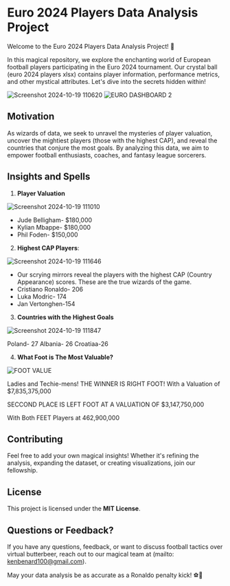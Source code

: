 # Euro 2024 Players Data Analysis Project

Welcome to the Euro 2024 Players Data Analysis Project! 🌟

In this magical repository, we explore the enchanting world of European football players participating in the Euro 2024 tournament. Our crystal ball (euro 2024 players xlsx) contains player information, performance metrics, and other mystical attributes. Let's dive into the secrets hidden within!

![Screenshot 2024-10-19 110620](https://github.com/user-attachments/assets/d8866584-4d32-41fc-99c9-9d26dd19c08a)
![EURO DASHBOARD 2](https://github.com/user-attachments/assets/490d5bbd-616b-4b13-9858-8d462240b05d)

## Motivation

As wizards of data, we seek to unravel the mysteries of player valuation, uncover the mightiest players (those with the highest CAP), and reveal the countries that conjure the most goals. By analyzing this data, we aim to empower football enthusiasts, coaches, and fantasy league sorcerers.

## Insights and Spells

1. **Player Valuation**

 ![Screenshot 2024-10-19 111010](https://github.com/user-attachments/assets/fd8a7415-395a-437f-99f9-87d926483d27)

   - Jude Belligham- $180,000
   - Kylian Mbappe- $180,000
   - Phil Foden- $150,000

2. **Highest CAP Players**:

![Screenshot 2024-10-19 111646](https://github.com/user-attachments/assets/922942f1-d81b-4cba-a668-7f1910518223)

   - Our scrying mirrors reveal the players with the highest CAP (Country Appearance) scores. These are the true wizards of the game.
   - Cristiano Ronaldo- 206
   - Luka Modric- 174
   - Jan Vertonghen-154  
3. **Countries with the Highest Goals**

![Screenshot 2024-10-19 111847](https://github.com/user-attachments/assets/2ecdf036-4fa6-4791-a1b3-71a2087fb132)

Poland- 27
Albania- 26
Croatiaa-26

4. **What Foot is The Most Valuable?**

![FOOT VALUE](https://github.com/user-attachments/assets/87cc9e94-124b-4f1a-8431-e9c6e76f84c1)

Ladies and Techie-mens! THE WINNER IS RIGHT FOOT!
With a Valuation of $7,835,375,000

SECCOND PLACE IS LEFT FOOT AT A VALUATION OF $3,147,750,000

With Both FEET Players at 462,900,000
   
## Contributing

Feel free to add your own magical insights! Whether it's refining the analysis, expanding the dataset, or creating visualizations, join our fellowship.

## License

This project is licensed under the **MIT License**. 

## Questions or Feedback?

If you have any questions, feedback, or want to discuss football tactics over virtual butterbeer, reach out to our magical team at (mailto: kenbenard100@gmail.com).

May your data analysis be as accurate as a Ronaldo penalty kick! ⚽🔮
